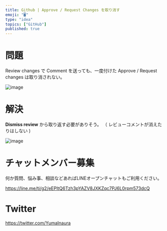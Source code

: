 ```yaml
---
title: Github | Approve / Request Changes を取り消す
emoji: "🖥"
type: "idea"
topics: ["GitHub"]
published: true
---
```


# 問題

Review changes で Comment を送っても、一度付けた Approve / Request changes は取り消されない。

![image](https://qiita-image-store.s3.amazonaws.com/0/89618/c54e4c3a-3c2a-0831-62d4-bd425b7e0341.png)

# 解決


 **Dismiss review** から取り返す必要がありそう。 
（ レビューコメントが消えたりはしない )

![image](https://qiita-image-store.s3.amazonaws.com/0/89618/7903a155-abde-7477-9996-423bf00f49bf.png)








<!-- Update From Qiita API -->

# チャットメンバー募集


何か質問、悩み事、相談などあればLINEオープンチャットもご利用ください。

https://line.me/ti/g2/eEPltQ6Tzh3pYAZV8JXKZqc7PJ6L0rpm573dcQ





# Twitter


https://twitter.com/YumaInaura


<!-- Update From Qiita API -->


